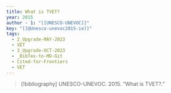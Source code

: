 ```yaml
---
title: What is TVET?
year: 2015
author - 1: "[[UNESCO-UNEVOC]]"
key: "[[@Unesco-unevoc2015-ie]]"
tags:
  - 2_Upgrade-MAY-2023
  - VET
  - 3_Upgrade-OCT-2023
  - _BibTex-to-MD-Git
  - Cited-for-Frontiers
  - VET
---
```


> [!bibliography]
> UNESCO-UNEVOC. 2015. “What is TVET?.”